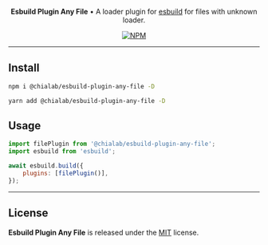 <p align="center">
    <strong>Esbuild Plugin Any File</strong> • A loader plugin for <a href="https://esbuild.github.io/">esbuild</a> for files with unknown loader.
</p>

<p align="center">
    <a href="https://www.npmjs.com/package/@chialab/esbuild-plugin-any-file"><img alt="NPM" src="https://img.shields.io/npm/v/@chialab/esbuild-plugin-any-file.svg?style=flat-square"></a>
</p>

---

## Install

```sh
npm i @chialab/esbuild-plugin-any-file -D
```

```sh
yarn add @chialab/esbuild-plugin-any-file -D
```

## Usage

```js
import filePlugin from '@chialab/esbuild-plugin-any-file';
import esbuild from 'esbuild';

await esbuild.build({
    plugins: [filePlugin()],
});
```

---

## License

**Esbuild Plugin Any File** is released under the [MIT](https://github.com/chialab/rna/blob/main/packages/esbuild-plugin-any-file/LICENSE) license.

